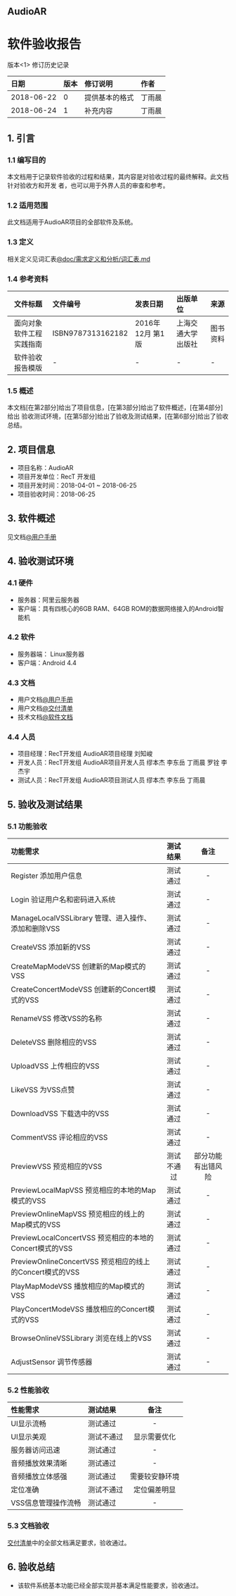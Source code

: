 ## AudioAR
# 软件验收报告

版本<1>
修订历史记录

|日期|版本|修订说明|作者|
|:-|:-|:-|:-|
|2018-06-22|0|提供基本的格式|丁雨晨|
|2018-06-24|1|补充内容|丁雨晨|

## 1. 引言

### 1.1 编写目的
本文档用于记录软件验收的过程和结果，其内容是对验收过程的最终解释。此文档针对验收方和开发
者，也可以用于外界人员的审查和参考。

### 1.2 适用范围
此文档适用于AudioAR项目的全部软件及系统。

### 1.3 定义
相关定义见词汇表[@doc/需求定义和分析/词汇表.md](/需求定义和分析/词汇表.md)

### 1.4 参考资料
|文件标题|文件编号|发表日期|出版单位|来源|
|:-:|:-|:-|:-|:-|
|面向对象软件工程实践指南|ISBN9787313162182|2016年 12月 第1版|上海交通大学出版社|图书资料|
|软件验收报告模版|-|-|-|-|课程资料|

### 1.5 概述
本文档[在第2部分]给出了项目信息，[在第3部分]给出了软件概述，[在第4部分]给出
验收测试环境，[在第5部分]给出了验收及测试结果，[在第6部分]给出了验收总结。

## 2. 项目信息
- 项目名称：AudioAR
- 项目开发单位：RecT 开发组
- 项目开发时间：2018-04-01 ~ 2018-06-25
- 项目验收时间：2018-06-25

## 3. 软件概述
见文档[@用户手册](./用户手册.md)

## 4. 验收测试环境

### 4.1 硬件
- 服务器：阿里云服务器
- 客户端：具有四核心的6GB RAM、64GB ROM的数据网络接入的Android智能机

### 4.2 软件
- 服务器端： Linux服务器
- 客户端：Android 4.4

### 4.3 文档
- 用户文档[@用户手册](./用户手册.md)
- 用户文档[@交付清单](./交付清单.md)
- 技术文档[@软件文档](https://github.com/AudioAR/doc)

### 4.4 人员
- 项目经理：RecT开发组 AudioAR项目经理 刘知峻
- 开发人员：RecT开发组 AudioAR项目开发人员 缪本杰 李东岳 丁雨晨 罗铨 李杰宇
- 测试人员：RecT开发组 AudioAR项目测试人员 缪本杰 李东岳 丁雨晨

## 5. 验收及测试结果

### 5.1 功能验收
|功能需求|测试结果|备注|
|:-|:-:|:-:|
|Register 添加用户信息|测试通过|-|
|Login 验证用户名和密码进入系统|测试通过|-|
|ManageLocalVSSLibrary 管理、进入操作、添加和删除VSS|测试通过|-|
|CreateVSS 添加新的VSS|测试通过|-|
|CreateMapModeVSS 创建新的Map模式的VSS|测试通过|-|
|CreateConcertModeVSS 创建新的Concert模式的VSS|测试通过|-|
|RenameVSS 修改VSS的名称|测试通过|-|
|DeleteVSS 删除相应的VSS|测试通过|-|
|UploadVSS 上传相应的VSS|测试通过|-|
|LikeVSS 为VSS点赞|测试通过|-|
|DownloadVSS 下载选中的VSS|测试通过|-|
|CommentVSS	评论相应的VSS|测试通过|-|
|PreviewVSS	预览相应的VSS|测试不通过|部分功能有出错风险|
|PreviewLocalMapVSS 预览相应的本地的Map模式的VSS|测试通过|-|
|PreviewOnlineMapVSS 预览相应的线上的Map模式的VSS|测试通过|-|
|PreviewLocalConcertVSS	预览相应的本地的Concert模式的VSS|测试通过|-|
|PreviewOnlineConcertVSS 预览相应的线上的Concert模式的VSS|测试通过|-|
|PlayMapModeVSS	播放相应的Map模式的VSS|测试通过|-|
|PlayConcertModeVSS	播放相应的Concert模式的VSS|测试通过|-|
|BrowseOnlineVSSLibrary	浏览在线上的VSS|测试通过|-|
|AdjustSensor 调节传感器|测试通过|-|

### 5.2 性能验收
|性能需求|测试结果|备注|
|:-|:-|:-:|
|UI显示流畅|测试通过|-|
|UI显示美观|测试不通过|显示需要优化|
|服务器访问迅速|测试通过|-|
|音频播放效果清晰|测试通过|-|
|音频播放立体感强|测试通过|需要较安静环境|
|定位准确|测试不通过|定位偏差明显|
|VSS信息管理操作流畅|测试通过|-|

### 5.3 文档验收
[交付清单](./交付清单.md#2文档清单)中的全部文档满足要求，验收通过。

## 6. 验收总结
- 该软件系统基本功能已经全部实现并基本满足性能要求，验收通过。
